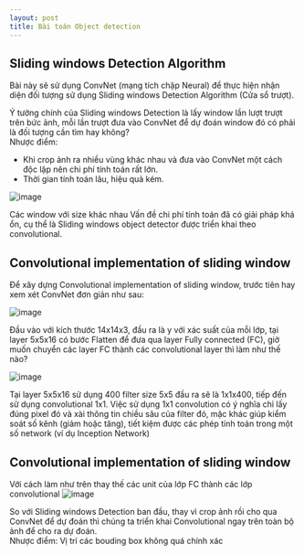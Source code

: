 ```yaml
---
layout: post
title: Bài toán Object detection
---
```


## Sliding windows Detection Algorithm
Bài này sẽ sử dụng ConvNet (mạng tích chập Neural) để thực hiện nhận diện đối tượng sử dụng Sliding windows Detection Algorithm (Cửa sổ trượt). <br>

Ý tưởng chính của Sliding windows Detection là lấy window lần lượt trượt trên bức ảnh, mỗi lần trượt đưa vào ConvNet để dự đoán window đó có phải là đối tượng cần tìm hay không?<br>
Nhược điểm: 
-	Khi crop ảnh ra nhiều vùng khác nhau và đưa vào ConvNet một cách độc lập nên chi phí tính toán rất lớn.
-	Thời gian tính toán lâu, hiệu quả kém.

![image](https://user-images.githubusercontent.com/79956682/172757276-660436d1-7b1d-4ef3-85ac-c6e7cd839f7c.png)

Các window với size khác nhau
Vấn đề chi phí tính toán đã có giải pháp khá ổn, cụ thể là Sliding windows object detector được triển khai theo convolutional.

## Convolutional implementation of sliding window

Để xây dựng Convolutional implementation of sliding window, trước tiên hay xem xét ConvNet đơn giản như sau:

![image](https://user-images.githubusercontent.com/79956682/172757376-b8272b09-d4b1-42d6-9343-ae08ccb4a0ba.png)

Đầu vào với kích thước 14x14x3, đầu ra là y với xác suất của mỗi lớp, tại layer 5x5x16 có bước Flatten để đưa qua layer Fully connected (FC), giờ muốn chuyển các layer FC thành các convolutional layer thì làm như thế nào? <br>

![image](https://user-images.githubusercontent.com/79956682/172757423-96687b67-ef69-473f-b165-3625008f8736.png)

Tại layer 5x5x16 sử dụng 400 filter size 5x5 đầu ra sẽ là 1x1x400, tiếp đến sử dụng convolutional 1x1. Việc sử dụng 1x1 convolution có ý nghĩa chỉ lấy đúng pixel đó và xài thông tin chiều sâu của filter đó, mặc khác giúp kiểm soát số kênh (giảm hoặc tăng), tiết kiệm được các phép tính toán trong một số network (ví dụ Inception Network) <br>

## Convolutional implementation of sliding window

Với cách làm như trên thay thế các unit của lớp FC thành các lớp convolutional 
![image](https://user-images.githubusercontent.com/79956682/172757952-f1406637-564c-45d3-b595-fe54cbda0d6b.png)

So với Sliding windows Detection ban đầu, thay vì crop ảnh rồi cho qua ConvNet để dự đoán thì chúng ta triển khai Convolutional ngay trên toàn bộ ảnh để cho ra dự đoán. <br>
Nhược điểm: Vị trí các bouding box không quá chính xác
